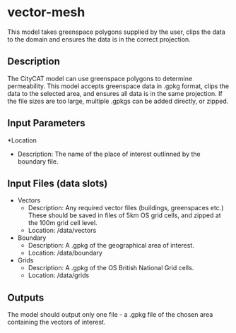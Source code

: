 # vector-mesh
This model takes greenspace polygons supplied by the user, clips the data to the domain and ensures the data is in the correct projection.

## Description
The CityCAT model can use greenspace polygons to determine permeability. This model accepts greenspace data in .gpkg format, clips the data to the
    selected area, and ensures all data is in the same projection. If the file sizes are too large, multiple .gpkgs can be added directly, or zipped.

## Input Parameters
*Location
  * Description: The name of the place of interest outlinned by the boundary file.


## Input Files (data slots)
* Vectors
  * Description: Any required vector files (buildings, greenspaces etc.) These should be saved in files of 5km OS grid cells, and zipped at the 100m grid cell level.
  * Location: /data/vectors
* Boundary
  * Description: A .gpkg of the geographical area of interest. 
  * Location: /data/boundary
* Grids
  * Description: A .gpkg of the OS British National Grid cells.
  * Location: /data/grids

## Outputs
The model should output only one file - a .gpkg file of the chosen area containing the vectors of interest.
